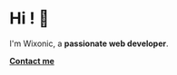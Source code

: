 # Hi ! 👋

I'm Wixonic, a **passionate web developer**.

**[Contact me](mailto:wixonic@icloud.com)**
